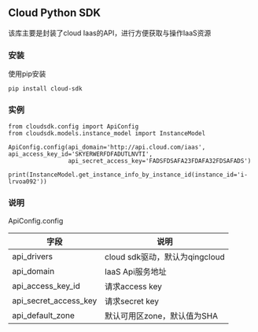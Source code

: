 ## Cloud Python SDK
该库主要是封装了cloud Iaas的API，进行方便获取与操作IaaS资源

### 安装
使用pip安装
```
pip install cloud-sdk
```
### 实例
```
from cloudsdk.config import ApiConfig
from cloudsdk.models.instance_model import InstanceModel

ApiConfig.config(api_domain='http://api.cloud.com/iaas', api_access_key_id='SKYERWERFDFADUTLNVTI',
                 api_secret_access_key='FADSFDSAFA23FDAFA32FDSAFADS')

print(InstanceModel.get_instance_info_by_instance_id(instance_id='i-lrvoa092'))

```
### 说明
ApiConfig.config

字段 | 说明
--- | ---
api_drivers | cloud sdk驱动，默认为qingcloud
api_domain | IaaS Api服务地址
api_access_key_id | 请求access key
api_secret_access_key | 请求secret key
api_default_zone | 默认可用区zone，默认值为SHA
